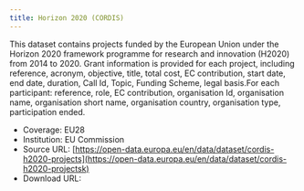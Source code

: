 ```yaml
---
title: Horizon 2020 (CORDIS)
---
```


This dataset contains projects funded by the European Union under the
Horizon 2020 framework programme for research and innovation (H2020)
from 2014 to 2020. Grant information is provided for each project,
including reference, acronym, objective, title, total cost, EC
contribution, start date, end date, duration, Call Id, Topic, Funding
Scheme, legal basis.For each participant: reference, role, EC
contribution, organisation Id, organisation name, organisation short
name, organisation country, organisation type, participation ended.

- Coverage: EU28
- Institution: EU Commission
- Source URL: [https://open-data.europa.eu/en/data/dataset/cordis-h2020-projects](https://open-data.europa.eu/en/data/dataset/cordis-h2020-projectsk)
- Download URL:
